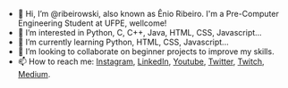 - 👋 Hi, I’m @ribeirowski, also known as Ênio Ribeiro. I'm a Pre-Computer Engineering Student at UFPE, wellcome!
- 👀 I’m interested in Python, C, C++, Java, HTML, CSS, Javascript...
- 🌱 I’m currently learning Python, HTML, CSS, Javascript...
- 💞️ I’m looking to collaborate on beginner projects to improve my skills.
- 📫 How to reach me: [Instagram](https://instagram.com/eniohnr), [LinkedIn](https://linkedin.com/in/eniohnr), [Youtube](https://www.youtube.com/channel/UCKfX8gT8y6aOJjUY1hqwTIw), [Twitter](https://twitter.com/eniohnr), [Twitch](https://www.twitch.tv/ribeirowski), [Medium](https://medium.com/@eniohnr).

<!---
ribeirowski/ribeirowski is a ✨ special ✨ repository because its `README.md` (this file) appears on your GitHub profile.
You can click the Preview link to take a look at your changes.
--->
